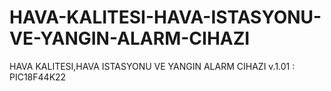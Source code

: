 # HAVA-KALITESI-HAVA-ISTASYONU-VE-YANGIN-ALARM-CIHAZI
HAVA KALITESI,HAVA ISTASYONU VE YANGIN ALARM CIHAZI v.1.01 : PIC18F44K22
